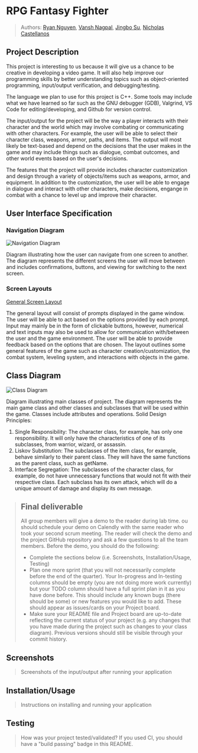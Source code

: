 # RPG Fantasy Fighter

 > Authors: [Ryan Nguyen](https://github.com/ryanxnguy), [Vansh Nagpal](https://github.com/vngpl), [Jingbo Su](https://github.com/sujingbo0217), [Nicholas Castellanos](https://github.com/Hugzaregood)

## Project Description
This project is interesting to us because it will give us a chance to be creative in developing a video game. It will also help improve our programming skills by better understanding topics such as object-oriented programming, input/output verification, and debugging/testing.

The language we plan to use for this project is C++. Some tools may include what we have learned so far such as the GNU debugger (GDB), Valgrind, VS Code for editing/developing, and Github for version control.

The input/output for the project will be the way a player interacts with their character and the world which may involve combating or communicating with other characters. For example, the user will be able to select their character class, weapons, armor, paths, and items. The output will most likely be text-based and depend on the decisions that the user makes in the game and may include things such as dialogue, combat outcomes, and other world events based on the user's decisions.

The features that the project will provide includes character customization and design through a variety of objects/items such as weapons, armor, and equipment. In addition to the customization, the user will be able to engage in dialogue and interact with other characters, make decisions, engange in combat with a chance to level up and improve their character.

## User Interface Specification

### Navigation Diagram
![Navigation Diagram](https://github.com/cs100/final-project-ryan-nicholas-jingbo-vansh/blob/main/Navigation%20Diagram.png)

Diagram illustrating how the user can navigate from one screen to another. The diagram represents the different screens the user will move between and includes confirmations, buttons, and viewing for switching to the next screen.

### Screen Layouts
[General Screen Layout](https://docs.google.com/presentation/d/1J9MkQOFKmCZuKEjlQRDTo65_aweelnR4qWAHOjOCGjk/edit?usp=sharing)

The general layout will consist of prompts displayed in the game window. The user will be able to act based on the options provided by each prompt. Input may mainly be in the form of clickable buttons, however, numerical and text inputs may also be used to allow for communication with/between the user and the game environment. The user will be able to provide feedback based on the options that are chosen. The layout outlines some general features of the game such as character creation/customization, the combat system, leveling system, and interactions with objects in the game.

## Class Diagram
![Class Diagram](https://github.com/cs100/final-project-ryan-nicholas-jingbo-vansh/blob/main/Class%20Diagram.png)

Diagram illustrating main classes of project. The diagram represents the main game class and other classes and subclasses that will be used within the game. Classes include attributes and operations. 
Solid Design Principles:
1. Single Responsibility: The character class, for example, has only one responsibility. It will only have the characteristics of one of its subclasses, from warrior, wizard, or assassin.
2. Liskov Substitution: The subclasses of the item class, for example, behave similarly to their parent class. They will have the same functions as the parent class, such as getName.
3. Interface Segregation: The subclasses of the character class, for example, do not have unnecessary functions that would not fit with their respective class. Each subclass has its own attack, which will do a unique amount of damage and display its own message. 


 > ## Final deliverable
 > All group members will give a demo to the reader during lab time. ou should schedule your demo on Calendly with the same reader who took your second scrum meeting. The reader will check the demo and the project GitHub repository and ask a few questions to all the team members.
 > Before the demo, you should do the following:
 > * Complete the sections below (i.e. Screenshots, Installation/Usage, Testing)
 > * Plan one more sprint (that you will not necessarily complete before the end of the quarter). Your In-progress and In-testing columns should be empty (you are not doing more work currently) but your TODO column should have a full sprint plan in it as you have done before. This should include any known bugs (there should be some) or new features you would like to add. These should appear as issues/cards on your Project board.
 > * Make sure your README file and Project board are up-to-date reflecting the current status of your project (e.g. any changes that you have made during the project such as changes to your class diagram). Previous versions should still be visible through your commit history.

 ## Screenshots
 > Screenshots of the input/output after running your application
 ## Installation/Usage
 > Instructions on installing and running your application
 ## Testing
 > How was your project tested/validated? If you used CI, you should have a "build passing" badge in this README.

